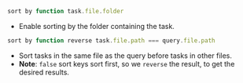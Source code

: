 <!-- placeholder to force blank line before included text -->


```javascript
sort by function task.file.folder
```

- Enable sorting by the folder containing the task.

```javascript
sort by function reverse task.file.path === query.file.path
```

- Sort tasks in the same file as the query before tasks in other files.
- **Note**: `false` sort keys sort first, so we `reverse` the result, to get the desired results.


<!-- placeholder to force blank line after included text -->
